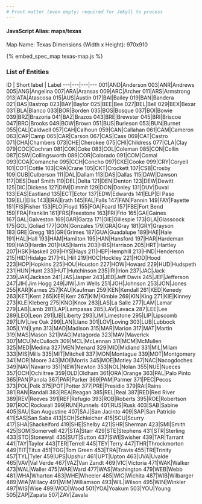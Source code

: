 ```yaml
---
# Front matter (even empty) required for Jekyll to process
---
```


#### JavaScript Alias: maps/texas

Map Name: Texas
Dimensions (Width x Height): 970x910



{% embed_spec_map texas-map.js %}

### List of Entities

ID | Short label | Label
---|---|---|---
001|AND|Anderson
003|ANR|Andrews
005|ANG|Angelina
007|ARA|Aransas
009|ARC|Archer
011|ARS|Armstrong
013|ATA|Atascosa
015|AUS|Austin
017|BAI|Bailey
019|BAN|Bandera
021|BAS|Bastrop
023|BAY|Baylor
025|BEE|Bee
027|BEL|Bell
029|BEX|Bexar
031|BLA|Blanco
033|BOR|Borden
035|BOS|Bosque
037|BOI|Bowie
039|BRZ|Brazoria
041|BAZ|Brazos
043|BRE|Brewster
045|BRI|Briscoe
047|BRO|Brooks
049|BOW|Brown
051|BUS|Burleson
053|BUN|Burnet
055|CAL|Caldwell
057|CAH|Calhoun
059|CAN|Callahan
061|CAM|Cameron
063|CAP|Camp
065|CAR|Carson
067|CAS|Cass
069|CAT|Castro
071|CHA|Chambers
073|CHE|Cherokee
075|CHI|Childress
077|CLA|Clay
079|COC|Cochran
081|COK|Coke
083|COL|Coleman
085|CON|Collin
087|CSW|Collingsworth
089|COR|Colorado
091|COM|Comal
093|COA|Comanche
095|CCH|Concho
097|CKE|Cooke
099|CRY|Coryell
101|COT|Cottle
103|CRA|Crane
105|CKT|Crockett
107|CSB|Crosby
109|CUB|Culberson
111|DAL|Dallam
113|DAS|Dallas
115|DAW|Dawson
117|DES|Deaf Smith
119|DEL|Delta
121|DEN|Denton
123|DEW|Dewitt
125|DIC|Dickens
127|DIM|Dimmit
129|DON|Donley
131|DUV|Duval
133|EAS|Eastland
135|ECT|Ector
137|EDW|Edwards
141|ELP|El Paso
139|ELI|Ellis
143|ERA|Erath
145|FAL|Falls
147|FAN|Fannin
149|FAY|Fayette
151|FIS|Fisher
153|FLO|Floyd
155|FOA|Foard
157|FBE|Fort Bend
159|FRA|Franklin
161|FRS|Freestone
163|FRI|Frio
165|GAI|Gaines
167|GAL|Galveston
169|GAR|Garza
171|GIE|Gillespie
173|GLA|Glasscock
175|GOL|Goliad
177|GON|Gonzales
179|GRA|Gray
181|GRY|Grayson
183|GRE|Gregg
185|GRI|Grimes
187|GUA|Guadalupe
189|HAE|Hale
191|HAL|Hall
193|HAM|Hamilton
195|HAN|Hansford
197|HAR|Hardeman
199|HAD|Hardin
201|HAS|Harris
203|HRS|Harrison
205|HRT|Hartley
207|HSK|Haskell
209|HYS|Hays
211|HEP|Hemphill
213|HND|Henderson
215|HID|Hidalgo
217|HIL|Hill
219|HOC|Hockley
221|HOD|Hood
223|HOP|Hopkins
225|HOU|Houston
227|HOW|Howard
229|HUD|Hudspeth
231|HUN|Hunt
233|HUT|Hutchinson
235|IRI|Irion
237|JAC|Jack
239|JAK|Jackson
241|JAS|Jasper
243|JED|Jeff Davis
245|JEF|Jefferson
247|JIH|Jim Hogg
249|JIW|Jim Wells
251|JOH|Johnson
253|JON|Jones
255|KAR|Karnes
257|KAU|Kaufman
259|KEN|Kendall
261|KED|Kenedy
263|KET|Kent
265|KER|Kerr
267|KIM|Kimble
269|KIN|King
271|KIE|Kinney
273|KLE|Kleberg
275|KNO|Knox
283|LAS|La Salle
277|LAM|Lamar
279|LAB|Lamb
281|LAP|Lampasas
285|LAV|Lavaca
287|LEE|Lee
289|LEO|Leon
291|LIB|Liberty
293|LIM|Limestone
295|LIP|Lipscomb
297|LIV|Live Oak
299|LAN|Llano
301|LOV|Loving
303|LUB|Lubbock
305|LYN|Lynn
313|MAD|Madison
315|MAR|Marion
317|MAT|Martin
319|MAS|Mason
321|MAG|Matagorda
323|MAV|Maverick
307|MCU|McCulloch
309|MCL|McLennan
311|MCM|McMullen
325|MED|Medina
327|MEN|Menard
329|MID|Midland
331|MIL|Milam
333|MIS|Mills
335|MIT|Mitchell
337|MON|Montague
339|MOT|Montgomery
341|MOR|Moore
343|MOI|Morris
345|MOE|Motley
347|NAC|Nacogdoches
349|NAV|Navarro
351|NEW|Newton
353|NOL|Nolan
355|NUE|Nueces
357|OCH|Ochiltree
359|OLD|Oldham
361|ORA|Orange
363|PAL|Palo Pinto
365|PAN|Panola
367|PAR|Parker
369|PAM|Parmer
371|PEC|Pecos
373|POL|Polk
375|POT|Potter
377|PRE|Presidio
379|RAI|Rains
381|RAN|Randall
383|REA|Reagan
385|REL|Real
387|RED|Red River
389|REV|Reeves
391|REF|Refugio
393|ROB|Roberts
395|ROE|Robertson
397|ROC|Rockwall
399|RUN|Runnels
401|RUS|Rusk
403|SAB|Sabine
405|SAU|San Augustine
407|SAJ|San Jacinto
409|SAP|San Patricio
411|SAS|San Saba
413|SCH|Schleicher
415|SCU|Scurry
417|SHA|Shackelford
419|SHE|Shelby
421|SHR|Sherman
423|SMI|Smith
425|SOM|Somervell
427|STA|Starr
429|STE|Stephens
431|STR|Sterling
433|STO|Stonewall
435|SUT|Sutton
437|SWI|Swisher
439|TAR|Tarrant
441|TAY|Taylor
443|TER|Terrell
445|TEY|Terry
447|THR|Throckmorton
449|TIT|Titus
451|TOG|Tom Green
453|TRA|Travis
455|TRI|Trinity
457|TYL|Tyler
459|UPS|Upshur
461|UPT|Upton
463|UVA|Uvalde
465|VAV|Val Verde
467|VAZ|Van Zandt
469|VIC|Victoria
471|WAK|Walker
473|WAL|Waller
475|WAR|Ward
477|WAS|Washington
479|WEB|Webb
481|WHA|Wharton
483|WHE|Wheeler
485|WIC|Wichita
487|WIB|Wilbarger
489|WIA|Willacy
491|WIM|Williamson
493|WIL|Wilson
495|WIN|Winkler
497|WIS|Wise
499|WOD|Wood
501|YOA|Yoakum
503|YOU|Young
505|ZAP|Zapata
507|ZAV|Zavala


